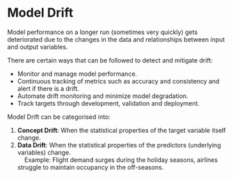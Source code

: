 # Model Drift

Model performance on a longer run (sometimes very quickly) gets deteriorated due to the changes in the data and relationships between input and output variables.

There are certain ways that can be followed to detect and mitigate drift:
- Monitor and manage model performance.
- Continuous tracking of metrics such as accuracy and consistency and alert if there is a drift.
- Automate drift monitoring and minimize model degradation.
- Track targets through development, validation and deployment. 

Model Drift can be categorised into:

1. **Concept Drift**: When the statistical properties of the target variable itself change.
2. **Data Drift**: When the statistical properties of the predictors (underlying variables) change. </br>
    Example: Flight demand surges during the holiday seasons, airlines struggle to maintain occupancy in the off-seasons.
